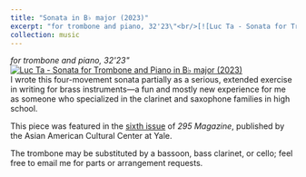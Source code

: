 ```yaml
---
title: "Sonata in B♭ major (2023)"
excerpt: "for trombone and piano, 32'23\"<br/>[![Luc Ta - Sonata for Trombone and Piano in B♭ major (2023)](https://img.youtube.com/vi/AUtxAs97rGk/0.jpg 'Luc Ta - Sonata for Trombone and Piano in B♭ major (2023)')](https://luc-ta.github.io/music/2023-trombone-sonata/)"
collection: music
---
```


_for trombone and piano, 32'23"_\
[![Luc Ta - Sonata for Trombone and Piano in B♭ major (2023)](https://img.youtube.com/vi/AUtxAs97rGk/0.jpg)](https://www.youtube.com/watch?v=AUtxAs97rGk&list=PLYZn6AEJG5OejhldrhrgTNQsYJnWp-q6z&index=1)\
I wrote this four-movement sonata partially as a serious, extended exercise in writing for brass instruments—a fun and mostly new experience for me as someone who specialized in the clarinet and saxophone families in high school.

This piece was featured in the [sixth issue](https://aacc.yalecollege.yale.edu/resources/295-magazine) of _295 Magazine_, published by the Asian American Cultural Center at Yale.

The trombone may be substituted by a bassoon, bass clarinet, or cello; feel free to email me for parts or arrangement requests.
